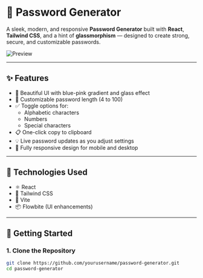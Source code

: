 # 🔐 Password Generator

A sleek, modern, and responsive **Password Generator** built with **React**, **Tailwind CSS**, and a hint of **glassmorphism** — designed to create strong, secure, and customizable passwords.

![Preview](https://github.com/user-attachments/assets/7512edb4-0488-42f9-acef-d975ba335160)



---

## ✨ Features

- 🎨 Beautiful UI with blue-pink gradient and glass effect
- 🔢 Customizable password length (4 to 100)
- ✅ Toggle options for:
  - Alphabetic characters
  - Numbers
  - Special characters
- 📋 One-click copy to clipboard
- 💡 Live password updates as you adjust settings
- 📱 Fully responsive design for mobile and desktop

---

## 🚀 Technologies Used

- ⚛️ React
- 💨 Tailwind CSS
- 🧩 Vite
- 📦 Flowbite (UI enhancements)

---

## 🔧 Getting Started

### 1. Clone the Repository

```bash
git clone https://github.com/yourusername/password-generator.git
cd password-generator
